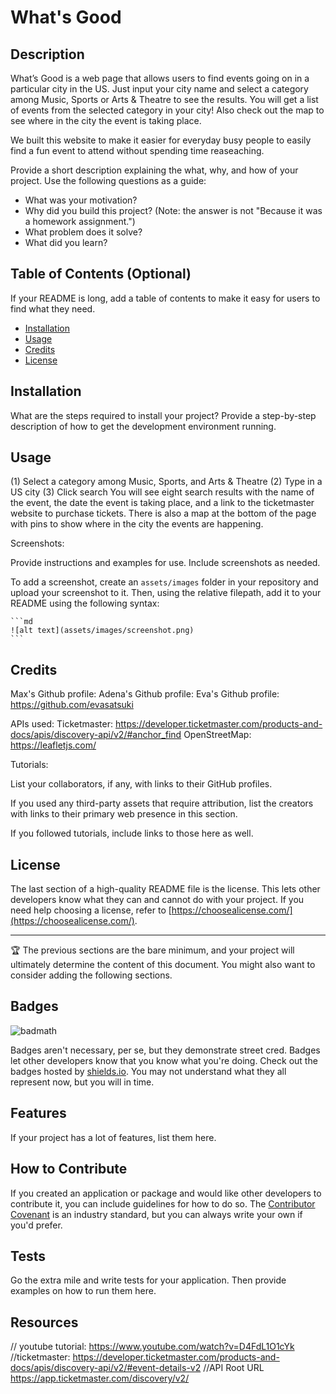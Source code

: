 # What's Good

## Description

What’s Good is a web page that allows users to find events going on in a particular city in the US.  Just input your city name and select a category among Music, Sports or Arts & Theatre to see the results.  You will get a list of events from the selected category in your city!  Also check out the map to see where in the city the event is taking place.

We built this website to make it easier for everyday busy people to easily find a fun event to attend without spending time reaseaching. 

Provide a short description explaining the what, why, and how of your project. Use the following questions as a guide:

- What was your motivation?
- Why did you build this project? (Note: the answer is not "Because it was a homework assignment.")
- What problem does it solve?
- What did you learn?

## Table of Contents (Optional)

If your README is long, add a table of contents to make it easy for users to find what they need.

- [Installation](#installation)
- [Usage](#usage)
- [Credits](#credits)
- [License](#license)

## Installation

What are the steps required to install your project? Provide a step-by-step description of how to get the development environment running.

## Usage

(1) Select a category among Music, Sports, and Arts & Theatre
(2) Type in a US city
(3) Click search
You will see eight search results with the name of the event, the date the event is taking place, and a link to the ticketmaster website to purchase tickets.  There is also a map at the bottom of the page with pins to show where in the city the events are happening.

Screenshots:

Provide instructions and examples for use. Include screenshots as needed.

To add a screenshot, create an `assets/images` folder in your repository and upload your screenshot to it. Then, using the relative filepath, add it to your README using the following syntax:

    ```md
    ![alt text](assets/images/screenshot.png)
    ```

## Credits

Max's Github profile:
Adena's Github profile:
Eva's Github profile: https://github.com/evasatsuki

APIs used:
    Ticketmaster: https://developer.ticketmaster.com/products-and-docs/apis/discovery-api/v2/#anchor_find
    OpenStreetMap: https://leafletjs.com/
    
Tutorials:


List your collaborators, if any, with links to their GitHub profiles.

If you used any third-party assets that require attribution, list the creators with links to their primary web presence in this section.

If you followed tutorials, include links to those here as well.

## License

The last section of a high-quality README file is the license. This lets other developers know what they can and cannot do with your project. If you need help choosing a license, refer to [https://choosealicense.com/](https://choosealicense.com/).

---

🏆 The previous sections are the bare minimum, and your project will ultimately determine the content of this document. You might also want to consider adding the following sections.

## Badges

![badmath](https://img.shields.io/github/languages/top/lernantino/badmath)

Badges aren't necessary, per se, but they demonstrate street cred. Badges let other developers know that you know what you're doing. Check out the badges hosted by [shields.io](https://shields.io/). You may not understand what they all represent now, but you will in time.

## Features

If your project has a lot of features, list them here.

## How to Contribute

If you created an application or package and would like other developers to contribute it, you can include guidelines for how to do so. The [Contributor Covenant](https://www.contributor-covenant.org/) is an industry standard, but you can always write your own if you'd prefer.

## Tests

Go the extra mile and write tests for your application. Then provide examples on how to run them here.

## Resources 

// youtube tutorial: https://www.youtube.com/watch?v=D4FdL1O1cYk
//ticketmaster: https://developer.ticketmaster.com/products-and-docs/apis/discovery-api/v2/#event-details-v2
//API Root URL https://app.ticketmaster.com/discovery/v2/
